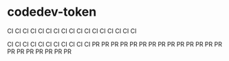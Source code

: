 # codedev-token
CI CI CI CI CI CI CI CI CI CI CI CI CI CI CI CI CI

CI CI CI CI CI CI CI CI CI CI CI PR PR PR PR PR PR PR PR PR PR PR PR PR PR PR PR PR PR PR PR PR
